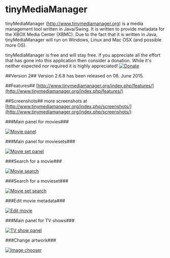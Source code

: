 tinyMediaManager
========================

tinyMediaManager (http://www.tinymediamanager.org) is a media management tool written in Java/Swing. It is written to provide metadata for the XBOX Media Center (XBMC). Due to the fact that it is written in Java, tinyMediaManager will run on Windows, Linux and Mac OSX (and possible more OS).

tinyMediaManager is free and will stay free. If you appreciate all the effort that has gone into this application then consider a donation. While it's neither expected nor required it is highly appreciated!
[![Donate][1]][2]

[1]: https://www.paypal.com/en_US/i/btn/btn_donate_SM.gif
[2]: https://www.paypal.com/cgi-bin/webscr?cmd=_donations&business=manuel.laggner@gmail.com&lc=GB&item_name=tinyMediaManager&currency_code=EUR&bn=PP-DonationsBF:btn_donate_LG.gif:NonHosted

##Version 2##
Version 2.6.8 has been released on 08. June 2015.

##Features##
[http://www.tinymediamanager.org/index.php/features/](http://www.tinymediamanager.org/index.php/features/)

##Screenshots##
more screenshots at [http://www.tinymediamanager.org/index.php/screenshots/](http://www.tinymediamanager.org/index.php/screenshots/)

###Main panel for movies### 

[![Movie panel](https://github.com/tinyMediaManager/tinyMediaManager/raw/tinyMediaManager/screenshots/movie_panel_main_thumb.jpg)](https://github.com/tinyMediaManager/tinyMediaManager/raw/tinyMediaManager/screenshots/movie_panel_main.jpg)

###Main panel for moviesets###

[![Movie set panel](https://github.com/tinyMediaManager/tinyMediaManager/raw/tinyMediaManager/screenshots/movieset_panel_main_thumb.jpg)](https://github.com/tinyMediaManager/tinyMediaManager/raw/tinyMediaManager/screenshots/movieset_panel_main.jpg)

###Search for a movie###

[![Movie search](https://github.com/tinyMediaManager/tinyMediaManager/raw/tinyMediaManager/screenshots/moviechooser_dialog_thumb.jpg)](https://github.com/tinyMediaManager/tinyMediaManager/raw/tinyMediaManager/screenshots/moviechooser_dialog.jpg)

###Search for a movieset###

[![Movie set search](https://github.com/tinyMediaManager/tinyMediaManager/raw/tinyMediaManager/screenshots/moviesetchooser_dialog_thumb.jpg)](https://github.com/tinyMediaManager/tinyMediaManager/raw/tinyMediaManager/screenshots/moviesetchooser_dialog.jpg)

###Edit movie metadata###

[![Edit movie](https://github.com/tinyMediaManager/tinyMediaManager/raw/tinyMediaManager/screenshots/movieeditor_dialog_thumb.jpg)](https://github.com/tinyMediaManager/tinyMediaManager/raw/tinyMediaManager/screenshots/movieeditor_dialog.jpg)

###Main panel for TV shows###

[![TV show panel](https://github.com/tinyMediaManager/tinyMediaManager/raw/tinyMediaManager/screenshots/tvshow_panel_main_thumb.jpg)](https://github.com/tinyMediaManager/tinyMediaManager/raw/tinyMediaManager/screenshots/tvshow_panel_main.jpg)

###Change artwork###

[![Image chooser](https://github.com/tinyMediaManager/tinyMediaManager/raw/tinyMediaManager/screenshots/imagechooser_dialog_thumb.jpg)](https://github.com/tinyMediaManager/tinyMediaManager/raw/tinyMediaManager/screenshots/imagechooser_dialog.jpg)
